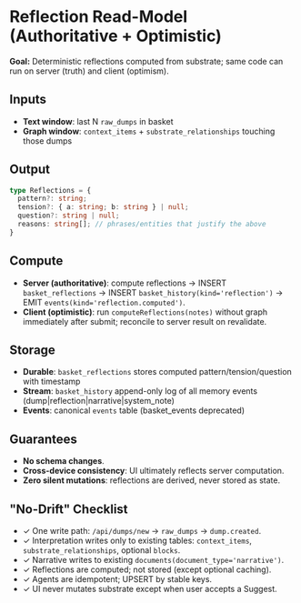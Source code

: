 # Reflection Read-Model (Authoritative + Optimistic)

**Goal:** Deterministic reflections computed from substrate; same code can run on server (truth) and client (optimism).

## Inputs
- **Text window**: last N `raw_dumps` in basket
- **Graph window**: `context_items` + `substrate_relationships` touching those dumps

## Output
```ts
type Reflections = {
  pattern?: string;
  tension?: { a: string; b: string } | null;
  question?: string | null;
  reasons: string[]; // phrases/entities that justify the above
}
```

## Compute
- **Server (authoritative)**: compute reflections → INSERT `basket_reflections` → INSERT `basket_history(kind='reflection')` → EMIT `events(kind='reflection.computed')`.
- **Client (optimistic)**: run `computeReflections(notes)` without graph immediately after submit; reconcile to server result on revalidate.

## Storage
- **Durable**: `basket_reflections` stores computed pattern/tension/question with timestamp
- **Stream**: `basket_history` append-only log of all memory events (dump|reflection|narrative|system_note)
- **Events**: canonical `events` table (basket_events deprecated)

## Guarantees
- **No schema changes**.
- **Cross-device consistency**: UI ultimately reflects server computation.
- **Zero silent mutations**: reflections are derived, never stored as state.

## "No-Drift" Checklist
- ✓ One write path: `/api/dumps/new` → `raw_dumps` → `dump.created`.
- ✓ Interpretation writes only to existing tables: `context_items`, `substrate_relationships`, optional `blocks`.
- ✓ Narrative writes to existing `documents(document_type='narrative')`.
- ✓ Reflections are computed; not stored (except optional caching).
- ✓ Agents are idempotent; UPSERT by stable keys.
- ✓ UI never mutates substrate except when user accepts a Suggest.